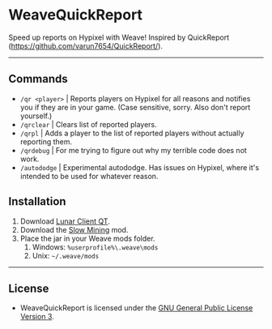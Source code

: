 # WeaveQuickReport
Speed up reports on Hypixel with Weave! Inspired by QuickReport (https://github.com/varun7654/QuickReport/).

---

## Commands
- `/qr <player>` | Reports players on Hypixel for all reasons and notifies you if they are in your game. (Case sensitive, sorry. Also don't report yourself.)
- `/qrclear` | Clears list of reported players.
- `/qrpl` | Adds a player to the list of reported players without actually reporting them.
- `/qrdebug` | For me trying to figure out why my terrible code does not work.
- `/autododge` | Experimental autododge. Has issues on Hypixel, where it's intended to be used for whatever reason.

## Installation
1. Download [Lunar Client QT](https://github.com/Tryflle/WeaveBatchDownload).
2. Download the [Slow Mining](https://github.com/Tryflle/WeaveQuickReport/releases) mod.
3. Place the jar in your Weave mods folder.
    1. Windows: `%userprofile%\.weave\mods`
    2. Unix: `~/.weave/mods`

---

## License
- WeaveQuickReport is licensed under the [GNU General Public License Version 3](https://github.com/Tryflle/WeaveQuickReport/blob/main/LICENSE).